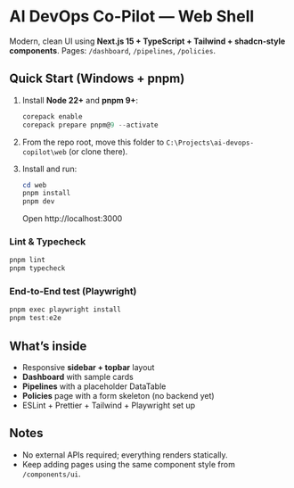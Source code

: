 # AI DevOps Co-Pilot — Web Shell

Modern, clean UI using **Next.js 15 + TypeScript + Tailwind + shadcn-style components**.
Pages: `/dashboard`, `/pipelines`, `/policies`.

## Quick Start (Windows + pnpm)

1. Install **Node 22+** and **pnpm 9+**:
   ```powershell
   corepack enable
   corepack prepare pnpm@9 --activate
   ```

2. From the repo root, move this folder to `C:\Projects\ai-devops-copilot\web` (or clone there).

3. Install and run:
   ```powershell
   cd web
   pnpm install
   pnpm dev
   ```
   Open http://localhost:3000

### Lint & Typecheck
```powershell
pnpm lint
pnpm typecheck
```

### End-to-End test (Playwright)
```powershell
pnpm exec playwright install
pnpm test:e2e
```

## What’s inside
- Responsive **sidebar + topbar** layout
- **Dashboard** with sample cards
- **Pipelines** with a placeholder DataTable
- **Policies** page with a form skeleton (no backend yet)
- ESLint + Prettier + Tailwind + Playwright set up

## Notes
- No external APIs required; everything renders statically.
- Keep adding pages using the same component style from `/components/ui`.
